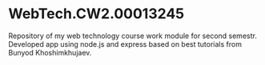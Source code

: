 # WebTech.CW2.00013245
Repository of my web technology course work module for second semestr. Developed app using node.js and express based on best tutorials from Bunyod Khoshimkhujaev.
